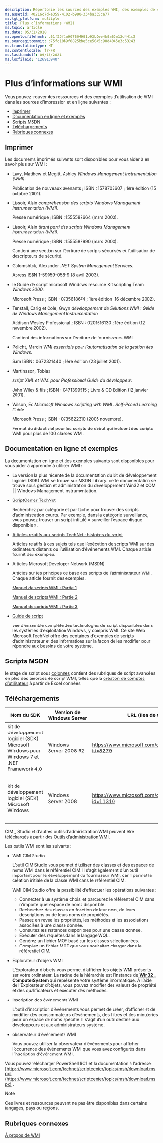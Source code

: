 ```yaml
---
description: Répertorie les sources des exemples WMI, des exemples de code, des livres, de TechNet ScriptCenter et d’autres sites Web. Sources de téléchargement pour CIM Studio, outils WMI, observateur d’événements WMI, inscription d’événements WMI, Explorateur d’objets, SDK WMI.
ms.assetid: 40216c7d-e359-4102-b990-334ba355ca77
ms.tgt_platform: multiple
title: Plus d’informations (WMI)
ms.topic: article
ms.date: 05/31/2018
ms.openlocfilehash: c81f53f1a907804981b93b5ee4b8a83a12d441c5
ms.sourcegitcommit: d75fc10b9f0825bbe5ce5045c90d4045e3c53243
ms.translationtype: MT
ms.contentlocale: fr-FR
ms.lasthandoff: 09/13/2021
ms.locfileid: "126916940"
---
```

# <a name="further-information-for-wmi"></a>Plus d’informations sur WMI

Vous pouvez trouver des ressources et des exemples d’utilisation de WMI dans les sources d’impression et en ligne suivantes :

-   [Imprimer](#print)
-   [Documentation en ligne et exemples](#online-documentation-and-examples)
-   [Scripts MSDN](#msdn-scripting)
-   [Téléchargements](#downloads)
-   [Rubriques connexes](#related-topics)

## <a name="print"></a>Imprimer

Les documents imprimés suivants sont disponibles pour vous aider à en savoir plus sur WMI :

-   Lavy, Matthew et Megitt, Ashley *Windows Management Instrumentation (WMI).*

    Publication de nouveaux avenants ; ISBN : 1578702607 ; 1ère édition (15 octobre 2001).

-   Lissoir, Alain *compréhension des scripts Windows Management Instrumentation (WMI).*

    Presse numérique ; ISBN : 1555582664 (mars 2003).

-   Lissoir, Alain *tirant parti des scripts Windows Management Instrumentation (WMI).*

    Presse numérique ; ISBN : 1555582990 (mars 2003).

    Contient une section sur l’écriture de scripts sécurisés et l’utilisation de descripteurs de sécurité.

-   Golomshtok, Alexander *.NET System Management Services.*

    Apress ISBN 1-59059-058-9 (8 avril 2003).

-   le Guide de script microsoft Windows resource Kit scripting Team *Windows 2000.*

    Microsoft Press ; ISBN : 0735618674 ; 1ère édition (16 décembre 2002).

-   Tunstall, Carig et Cole, Gwyn *développement de Solutions WMI : Guide de Windows Management Instrumentation.*

    Addison Wesley Professional ; ISBN : 0201616130 ; 1ère édition (12 novembre 2002).

    Contient des informations sur l’écriture de fournisseurs WMI.

-   Policht, Marcin *WMI essentials pour l’automatisation de la gestion des Windows.*

    Sam ISBN : 0672321440 ; 1ère édition (23 juillet 2001).

-   Martinsson, Tobias

    *script XML et WMI pour Professional Guide du développeur.*

    John Wiley & fils ; ISBN : 0471399515 ; Livre & CD Edition (12 janvier 2001).

-   Wilson, Ed *Microsoft Windows scripting with WMI : Self-Paced Learning Guide.*

    Microsoft Press ; ISBN : 0735622310 (2005 novembre).

    Format du didacticiel pour les scripts de début qui incluent des scripts WMI pour plus de 100 classes WMI.

## <a name="online-documentation-and-examples"></a>Documentation en ligne et exemples

La documentation en ligne et des exemples suivants sont disponibles pour vous aider à apprendre à utiliser WMI :

-   La version la plus récente de la documentation du kit de développement logiciel (SDK) WMI se trouve sur MSDN Library. cette documentation se trouve sous gestion et administration du développement Win32 et COM \| \| Windows Management Instrumentation.
-   [ScriptCenter TechNet](https://www.microsoft.com/technet/scriptcenter)

    Recherchez par catégorie et par tâche pour trouver des scripts d’administration courts. Par exemple, dans la catégorie surveillance, vous pouvez trouver un script intitulé « surveiller l’espace disque disponible ».

-   [Articles relatifs aux scripts TechNet : histoires du script](https://www.microsoft.com/technet/community/columns/scripts/default.mspx)

    Articles relatifs à des sujets tels que l’exécution de scripts WMI sur des ordinateurs distants ou l’utilisation d’événements WMI. Chaque article fournit des exemples.

-   Articles Microsoft Developer Network (MSDN)

    Articles sur les principes de base des scripts de l’administrateur WMI. Chaque article fournit des exemples.

    [Manuel de scripts WMI : Partie 1](/previous-versions/windows/internet-explorer/ie-developer/scripting-articles/ms974579(v=msdn.10))

    [Manuel de scripts WMI : Partie 2](/previous-versions/windows/internet-explorer/ie-developer/scripting-articles/ms974592(v=msdn.10))

    [Manuel de scripts WMI : Partie 3](/previous-versions/windows/internet-explorer/ie-developer/scripting-articles/ms974547(v=msdn.10))

-   [Guide de script](https://technet.microsoft.com/library/ee692931.aspx)

    vue d’ensemble complète des technologies de script disponibles dans les systèmes d’exploitation Windows, y compris WMI. Ce site Web Microsoft TechNet offre des centaines d’exemples de scripts d’administrateur et des informations sur la façon de les modifier pour répondre aux besoins de votre système.

## <a name="msdn-scripting"></a>Scripts MSDN

le stage de script sous [colonnes](https://msdn.microsoft.com/library/aa902519.aspx) contient des rubriques de script avancées en plus des amorces de script WMI, telles que la [création de comptes d’utilisateur](/previous-versions/windows/internet-explorer/ie-developer/scripting-articles/ms974568(v=msdn.10)) à partir de Excel données.

## <a name="downloads"></a>Téléchargements



| Nom du SDK                                                                              | Version de Windows Server | URL (lien de téléchargement)                                               | Emplacement                                               |
|---------------------------------------------------------------------------------------|------------------------|-------------------------------------------------------------------|--------------------------------------------------------|
| kit de développement logiciel (SDK) Microsoft Windows pour Windows 7 et .NET Framework 4,0 | Windows Server 2008 R2 | <https://www.microsoft.com/download/en/confirmation.aspx?id=8279>  | % installation chemin% \\ Microsoft sdk \\ Windows \\ v 7.1 \\ samples |
| kit de développement logiciel (SDK) Microsoft Windows                                      | Windows Server 2008    | <https://www.microsoft.com/download/en/confirmation.aspx?id=11310> | % d’installation chemin% des \\ kits de développement logiciel Microsoft \\ Windows \\ v 6.1          |



 

CIM \_ Studio et d’autres outils d’administration WMI peuvent être téléchargés à partir des [Outils d’administration WMI](https://www.microsoft.com/downloads/details.aspx?FamilyId=6430F853-1120-48DB-8CC5-F2ABDC3ED314).

Les outils WMI sont les suivants :

-   WMI CIM Studio

    L’outil CIM Studio vous permet d’utiliser des classes et des espaces de noms WMI dans le référentiel CIM. Il s’agit également d’un outil important pour le développement du fournisseur WMI, car il permet la création initiale de la classe WMI dans le référentiel CIM.

    WMI CIM Studio offre la possibilité d’effectuer les opérations suivantes :

    -   Connecter à un système choisi et parcourez le référentiel CIM dans n’importe quel espace de noms disponible.
    -   Recherchez des classes en fonction de leur nom, de leurs descriptions ou de leurs noms de propriétés.
    -   Passez en revue les propriétés, les méthodes et les associations associées à une classe donnée.
    -   Consultez les instances disponibles pour une classe donnée.
    -   Exécuter des requêtes dans le langage WQL.
    -   Générez un fichier MOF basé sur les classes sélectionnées.
    -   Compilez un fichier MOF que vous souhaitez charger dans le référentiel CIM.

-   Explorateur d’objets WMI

    L’Explorateur d’objets vous permet d’afficher les objets WMI présents sur votre ordinateur. La racine de la hiérarchie est l’instance de [**Win32 \_ ComputerSystem**](/windows/desktop/CIMWin32Prov/win32-computersystem) qui représente votre système informatique. À l’aide de l’Explorateur d’objets, vous pouvez modifier des valeurs de propriété et des qualificateurs et exécuter des méthodes.

-   Inscription des événements WMI

    L’outil d’inscription d’événements vous permet de créer, d’afficher et de modifier des consommateurs d’événements, des filtres et des minuteries pour un espace de noms spécifié. Il s’agit d’un outil destiné aux développeurs et aux administrateurs système.

-   observateur d’événements WMI

    Vous pouvez utiliser la observateur d’événements pour afficher l’occurrence des événements WMI que vous avez configurés dans l’inscription d’événement WMI.

Vous pouvez télécharger PowerShell RC1 et la documentation à l’adresse [https://www.microsoft.com/technet/scriptcenter/topics/msh/download.mspx](https://www.microsoft.com/technet/scriptcenter/topics/msh/download.mspx) .

> [!Note]  
> Ces livres et ressources peuvent ne pas être disponibles dans certains langages, pays ou régions.

 

## <a name="related-topics"></a>Rubriques connexes

<dl> <dt>

[À propos de WMI](about-wmi.md)
</dt> </dl>

 

 
